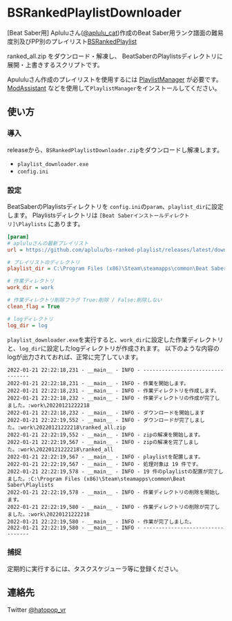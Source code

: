 # BSRankedPlaylistDownloader
[Beat Saber用] Apluluさん([@aplulu_cat](https://twitter.com/aplulu_cat))作成のBeat Saber用ランク譜面の難易度別及びPP別のプレイリスト[BSRankedPlaylist](https://github.com/aplulu/bs-ranked-playlist)

ranked_all.zip をダウンロード・解凍し、
BeatSaberのPlaylistsディレクトリに展開・上書きするスクリプトです。


Apululuさん作成のプレイリストを使用するには [PlaylistManager](https://github.com/rithik-b/PlaylistManager) が必要です。
[ModAssistant](https://github.com/Assistant/ModAssistant) などを使用して`PlaylistManager`をインストールしてください。

## 使い方

### 導入

releaseから、`BSRankedPlaylistDownloader.zip`をダウンロードし解凍します。

- `playlist_downloader.exe`
- `config.ini`

### 設定

BeatSaberのPlaylistsディレクトリを `config.ini`の`param`、`playlist_dir`に設定します。
Playlistsディレクトリは `[Beat Saberインストールディレクトリ]\Playlists` にあります。

```config.ini
[param]
# apluluさんの最新プレイリスト
url = https://github.com/aplulu/bs-ranked-playlist/releases/latest/download/ranked_all.zip

# プレイリストのディレクトリ
playlist_dir = C:\Program Files (x86)\Steam\steamapps\common\Beat Saber\Playlists

# 作業ディレクトリ
work_dir = work

# 作業ディレクトリ削除フラグ True:削除 / False:削除しない
clean_flag = True

# logディレクトリ
log_dir = log
```

`playlist_downloader.exe`を実行すると、`work_dir`に設定した作業ディレクトリと、`log_dir`に設定したlogディレクトリが作成されます。
以下のような内容のlogが出力されておれば、正常に完了しています。

```
2022-01-21 22:22:18,231 - __main__ - INFO - ---------------------------------
2022-01-21 22:22:18,231 - __main__ - INFO - 作業を開始します。
2022-01-21 22:22:18,231 - __main__ - INFO - 作業ディレクトリを作成します。
2022-01-21 22:22:18,232 - __main__ - INFO - 作業ディレクトリの作成が完了しました。:work\20220121222218
2022-01-21 22:22:18,232 - __main__ - INFO - ダウンロードを開始します
2022-01-21 22:22:19,552 - __main__ - INFO - ダウンロードが完了しました。:work\20220121222218\ranked_all.zip
2022-01-21 22:22:19,552 - __main__ - INFO - zipの解凍を開始します。
2022-01-21 22:22:19,567 - __main__ - INFO - zipの解凍を完了しました。:work\20220121222218\ranked_all
2022-01-21 22:22:19,567 - __main__ - INFO - playlistを配置します。
2022-01-21 22:22:19,567 - __main__ - INFO - 処理対象は 19 件です。
2022-01-21 22:22:19,578 - __main__ - INFO - 19 件のplaylistの配置が完了しました。:C:\Program Files (x86)\Steam\steamapps\common\Beat Saber\Playlists
2022-01-21 22:22:19,578 - __main__ - INFO - 作業ディレクトリの削除を開始します。
2022-01-21 22:22:19,580 - __main__ - INFO - 作業ディレクトリの削除が完了しました。:work\20220121222218
2022-01-21 22:22:19,580 - __main__ - INFO - 作業が完了しました。
2022-01-21 22:22:19,580 - __main__ - INFO - ---------------------------------
```

### 捕捉 

定期的に実行するには、タスクスケジューラ等に登録ください。

## 連絡先
Twitter [@hatopop_vr](https://twitter.com/hatopop_vr)
